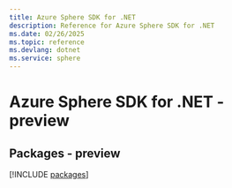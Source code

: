 ```yaml
---
title: Azure Sphere SDK for .NET
description: Reference for Azure Sphere SDK for .NET
ms.date: 02/26/2025
ms.topic: reference
ms.devlang: dotnet
ms.service: sphere
---
```

# Azure Sphere SDK for .NET - preview
## Packages - preview
[!INCLUDE [packages](sphere-index.md)]